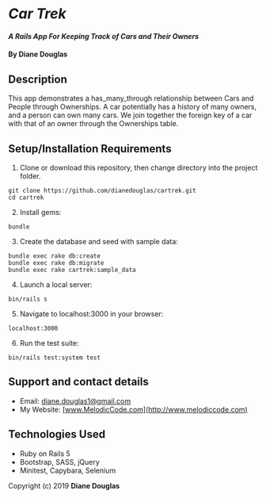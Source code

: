 # _Car Trek_

#### _A Rails App For Keeping Track of Cars and Their Owners_

#### By Diane Douglas

## Description

This app demonstrates a has_many_through relationship between Cars and People through Ownerships. A car potentially has a history of many owners, and a person can own many cars. We join together the foreign key of a car with that of an owner through the Ownerships table.

## Setup/Installation Requirements

1. Clone or download this repository, then change directory into the project folder.

```
git clone https://github.com/dianedouglas/cartrek.git
cd cartrek
```

2. Install gems:


```
bundle
```

3. Create the database and seed with sample data:

```
bundle exec rake db:create
bundle exec rake db:migrate
bundle exec rake cartrek:sample_data
```

4. Launch a local server:

```
bin/rails s
```

5. Navigate to localhost:3000 in your browser:

```
localhost:3000
```

6. Run the test suite:


```
bin/rails test:system test
```

## Support and contact details

* Email: diane.douglas1@gmail.com
* My Website: [www.MelodicCode.com](http://www.melodiccode.com)

## Technologies Used

* Ruby on Rails 5
* Bootstrap, SASS, jQuery
* Minitest, Capybara, Selenium

Copyright (c) 2019 **Diane Douglas**